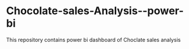 # Chocolate-sales-Analysis--power-bi
This repository contains power bi dashboard of Choclate sales analysis
